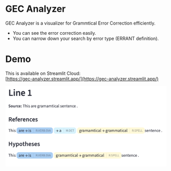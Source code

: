 # GEC Analyzer

GEC Analyzer is a visualizer for Grammtical Error Correction efficiently.

- You can see the error correction easily.
- You can narrow down your search by error type (ERRANT definition).

# Demo
This is available on Streamlit Cloud:  
[https://gec-analyzer.streamlit.app/](https://gec-analyzer.streamlit.app/)

![demo](./images/demo.png)
